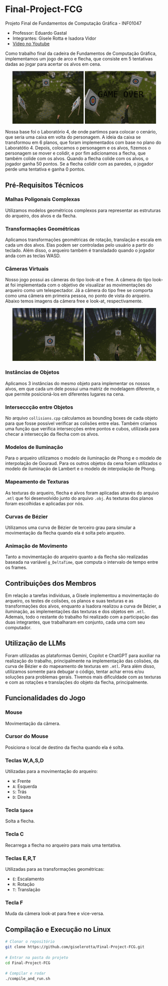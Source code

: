 # Final-Project-FCG
Projeto Final de Fundamentos de Computação Gráfica - INF01047
- Professor: Eduardo Gastal
- Integrantes: Gisele Rotta e Isadora Vidor
- [Vídeo no Youtube](https://youtu.be/k9etKqTP_pg)

Como trabalho final da cadeira de Fundamentos de Computação Gráfica, implementamos um jogo de arco e flecha, que consiste em 5 tentativas dadas ao jogar para acertar os alvos em cena.

<p align="center">
  <img src="images/img6.png" width="45%" />
  <img src="images/img4.png" width="45%" />
</p>

Nossa base foi o Laboratório 4, de onde partimos para colocar o cenário, que seria uma caixa em volta do personagem. A ideia da caixa se transformou em 6 planos, que foram implementados com base no plano do Laboratótio 4. Depois, colocamos o personagem e os alvos, fizemos o personagem se mover e colidir, e por fim adicionamos a flecha, que também colide com os alvos. Quando a flecha colide com os alvos, o jogador ganha 50 pontos. Se a flecha colidir com as paredes, o jogador perde uma tentativa e ganha 0 pontos.

## Pré-Requisitos Técnicos

### Malhas Poligonais Complexas
Utilizamos modelos geométricos complexos para representar as estruturas do arqueiro, dos alvos e da flecha.

### Transformações Geométricas
Aplicamos transformações geométricas de rotação, translação e escala em cada um dos alvos. Elas podem ser controladas pelo usuário a partir do teclado. Além disso, o arqueiro também é transladado quando o jogador anda com as teclas WASD.

### Câmeras Virtuais
Nosso jogo possui as câmeras do tipo look-at e free. A câmera do tipo look-at foi implementada com o objetivo de visualizar as movimentações do arqueiro como um telespectador. Já a câmera do tipo free se comporta como uma câmera em primeira pessoa, no ponto de vista do arqueiro. Abaixo temos imagens da câmera free e look-at, respectivamente.

<p align="center">
  <img src="images/img7.png" width="45%" />
  <img src="images/img3.png" width="45%" />
</p>

### Instâncias de Objetos
Aplicamos 3 instâncias do mesmo objeto para implementar os nossos alvos, em que cada um dele possui uma matriz de modelagem diferente, o que permite posicioná-los em diferentes lugares na cena.

### Interseccção entre Objetos
No arquivo `collisions.cpp` calculamos as bounding boxes de cada objeto para que fosse possível verificar as colisões entre elas. Também criamos uma função que verifica intersecções entre pontos e cubos, utilizada para checar a intersecção da flecha com os alvos.

### Modelos de Iluminação 
Para o arqueiro utilizamos o modelo de iluminação de Phong e o modelo de interpolação de Gouraud. Para os outros objetos da cena foram utilizados o modelo de iluminação de Lambert e o modelo de interpolação de Phong.

### Mapeamento de Texturas
As texturas do arqueiro, flecha e alvos foram aplicadas através do arquivo `.mtl` que foi desenvolvido junto do arquivo `.obj`. As texturas dos planos foram escolhidas e aplicadas por nós.

### Curvas de Bézier
Utilizamos uma curva de Bézier de terceiro grau para simular a movimentação da flecha quando ela é solta pelo arqueiro.

### Animação de Movimento
Tanto a movimentação do arqueiro quanto a da flecha são realizadas baseada na variável `g_DeltaTime`, que computa o intervalo de tempo entre os frames.

## Contribuições dos Membros
Em relação a tarefas individuas, a Gisele implementou a movimentação do arqueiro, os testes de colisões, os planos e suas texturas e as transformações dos alvos, enquanto a Isadora realizou a curva de Bézier, a iluminação, as implementações das texturas e dos objetos em `.mtl`. Ademais, todo o restante do trabalho foi realizado com a participação das duas integrantes, que trabalharam em conjunto, cada uma com seu computador.

## Utilização de LLMs
Foram utilizadas as plataformas Gemini, Copilot e ChatGPT para auxiliar na realização do trabalho, principalmente na implementação das colisões, da curva de Bézier e do mapeamento de texturas em `.mtl`. Para além disso, utilizamos somente para debugar o código, tentar achar erros e/ou soluções para problemas gerais. Tivemos mais dificuldade com as texturas e com as rotações e translações do objeto da flecha, principalmente.

## Funcionalidades do Jogo

### Mouse
Movimentação da câmera.

### Cursor do Mouse
Posiciona o local de destino da flecha quando ela é solta.

### Teclas W,A,S,D
Utilizadas para a movimentação do arqueiro:
- `W`: Frente
- `A`: Esquerda
- `S`: Trás
- `D`: Direita

### Tecla `Space`
Solta a flecha.

### Tecla C
Recarrega a flecha no arqueiro para mais uma tentativa.

### Teclas E,R,T
Utilizadas para as transformações geométricas:
- `E`: Escalamento
- `R`: Rotação
- `T`: Translação

### Tecla F
Muda da câmera look-at para free e vice-versa.

## Compilação e Execução no Linux

```bash
# Clonar o repositório
git clone https://github.com/giselerotta/Final-Project-FCG.git

# Entrar na pasta do projeto
cd Final-Project-FCG

# Compilar e rodar
./compile_and_run.sh
```

